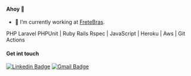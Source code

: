 #### Ahoy 👋

- 🔭 I’m currently working at [FreteBras](https://fretebras.com.br/).

PHP Laravel PHPUnit | Ruby Rails Rspec | JavaScript | Heroku | Aws | Git Actions 

#### Get int touch

[![Linkedin Badge](https://img.shields.io/badge/-kelvinromero-blue?style=flat-square&logo=Linkedin&logoColor=white&link=https://www.linkedin.com/in/kelvinromero/)](https://www.linkedin.com/in/kelvinromero/)
[![Gmail Badge](https://img.shields.io/badge/-kelvinromero@gmail.com-c14438?style=flat-square&logo=Gmail&logoColor=white&link=mailto:kelvinromero@gmail.com)](mailto:kelvinromero@gmail.com)  
